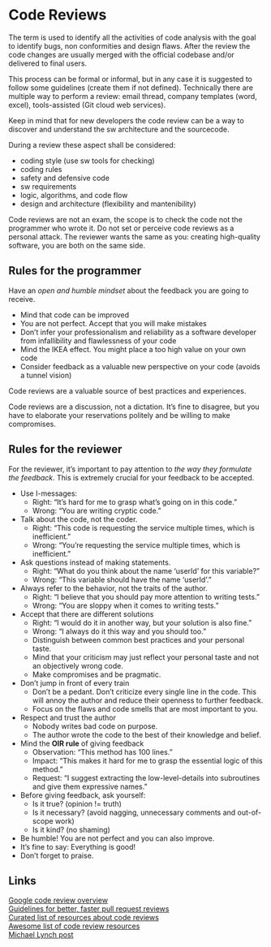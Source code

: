 # Code Reviews

The term is used to identify all the activities of code analysis with the goal to identify bugs, non conformities and design flaws. After the review the code changes are usually merged with the official codebase and/or delivered to final users.

This process can be formal or informal, but in any case it is suggested to follow some guidelines (create them if not defined). Technically there are multiple way to perform a review: email thread, company templates (word, excel), tools-assisted (Git cloud web services).

Keep in mind that for new developers the code review can be a way to discover and understand the sw architecture and the sourcecode.

During a review these aspect shall be considered:

+ coding style (use sw tools for checking)
+ coding rules
+ safety and defensive code
+ sw requirements
+ logic, algorithms, and code flow
+ design and architecture (flexibility and mantenibility)
   
Code reviews are not an exam, the scope is to check the code not the programmer who wrote it. Do not set or perceive code reviews as a personal attack. The reviewer wants the same as you: creating high-quality software, you are both on the same side.

## Rules for the programmer

Have an *open and humble mindset* about the feedback you are going to receive.

+ Mind that code can be improved
+ You are not perfect. Accept that you will make mistakes
+ Don’t infer your professionalism and reliability as a software developer from infallibility and flawlessness of your code
+ Mind the IKEA effect. You might place a too high value on your own code
+ Consider feedback as a valuable new perspective on your code (avoids a tunnel vision)

Code reviews are a valuable source of best practices and experiences.

Code reviews are a discussion, not a dictation. It’s fine to disagree, but you have to elaborate your reservations politely and be willing to make compromises.

## Rules for the reviewer

For the reviewer, it’s important to pay attention to *the way they formulate the feedback*. This is extremely crucial for your feedback to be accepted.

+ Use I-messages:
    - Right: “It’s hard for me to grasp what’s going on in this code.”
    - Wrong: “You are writing cryptic code.”
+ Talk about the code, not the coder.
    - Right: “This code is requesting the service multiple times, which is inefficient.”
    - Wrong: “You’re requesting the service multiple times, which is inefficient.”
+ Ask questions instead of making statements.
    - Right: “What do you think about the name ‘userId’ for this variable?”
    - Wrong: “This variable should have the name ‘userId’.”
+ Always refer to the behavior, not the traits of the author.
    - Right: “I believe that you should pay more attention to writing tests.”
    - Wrong: “You are sloppy when it comes to writing tests.”
+ Accept that there are different solutions
    - Right: “I would do it in another way, but your solution is also fine.”
    - Wrong: “I always do it this way and you should too.”
    - Distinguish between common best practices and your personal taste.
    - Mind that your criticism may just reflect your personal taste and not an objectively wrong code.
    - Make compromises and be pragmatic.
+ Don’t jump in front of every train
    - Don’t be a pedant. Don’t criticize every single line in the code. This will annoy the author and reduce their openness to further feedback.
    - Focus on the flaws and code smells that are most important to you.
+ Respect and trust the author
    - Nobody writes bad code on purpose.
    - The author wrote the code to the best of their knowledge and belief.
+ Mind the **OIR rule** of giving feedback
    - Observation: “This method has 100 lines.”
    - Impact: “This makes it hard for me to grasp the essential logic of this method.”
    - Request: “I suggest extracting the low-level-details into subroutines and give them expressive names.”
+ Before giving feedback, ask yourself:
    - Is it true? (opinion != truth)
    - Is it necessary? (avoid nagging, unnecessary comments and out-of-scope work)
    - Is it kind? (no shaming)
+ Be humble! You are not perfect and you can also improve.
+ It’s fine to say: Everything is good!
+ Don’t forget to praise.

## Links

[Google code review overview](https://google.github.io/eng-practices/review/)  
[Guidelines for better, faster pull request reviews](https://github.com/mawrkus/pull-request-review-guide)  
[Curated list of resources about code reviews](https://github.com/mgreiler/all-about-code-review)  
[Awesome list of code review resources](https://github.com/joho/awesome-code-review)  
[Michael Lynch post](https://mtlynch.io/code-review-love/)  
